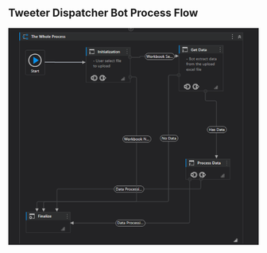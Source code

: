 ## Tweeter Dispatcher Bot Process Flow
<img style="float: right;" src="Assets/dispatcher_main.PNG" alt="process flow" />